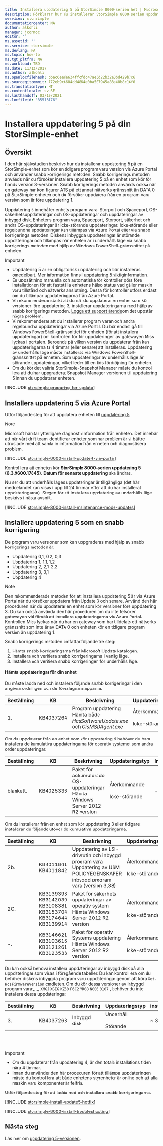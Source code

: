 ```yaml
---
title: Installera uppdatering 5 på StorSimple 8000-serien het | Microsoft Docs
description: Förklarar hur du installerar StorSimple 8000-serien uppdatering 5 på din StorSimple 8000-serie enhet.
services: storsimple
documentationcenter: NA
author: alkohli
manager: jconnoc
editor: ''
ms.assetid: ''
ms.service: storsimple
ms.devlang: NA
ms.topic: how-to
ms.tgt_pltfrm: NA
ms.workload: TBD
ms.date: 11/13/2017
ms.author: alkohli
ms.openlocfilehash: bbac6eade634ffcfdc47ae3d22b32e0bd429b7c6
ms.sourcegitcommit: 772eb9c6684dd4864e0ba507945a83e48b8c16f0
ms.translationtype: MT
ms.contentlocale: sv-SE
ms.lasthandoff: 03/19/2021
ms.locfileid: "85513176"
---
```

# <a name="install-update-5-on-your-storsimple-device"></a>Installera uppdatering 5 på din StorSimple-enhet

## <a name="overview"></a>Översikt

I den här självstudien beskrivs hur du installerar uppdatering 5 på en StorSimple-enhet som kör en tidigare program varu version via Azure Portal och använder snabb korrigerings metoden. Snabb korrigerings metoden används när du försöker installera uppdatering 5 på en enhet som kör för hands version 3-versioner. Snabb korrigerings metoden används också när en gateway har kon figurer ATS på ett annat nätverks gränssnitt än DATA 0 på StorSimple-enheten och du försöker uppdatera från en program varu version som är före uppdatering 1.

Uppdatering 5 innehåller enhets program vara, Storport och Spaceport, OS-säkerhetsuppdateringar och OS-uppdateringar och uppdateringar av inbyggd disk.  Enhetens program vara, Spaceport, Storport, säkerhet och andra OS-uppdateringar är icke-störande uppdateringar. Icke-störande eller regelbundna uppdateringar kan tillämpas via Azure Portal eller via snabb korrigerings metoden. Diskens inbyggda uppdateringar är störande uppdateringar och tillämpas när enheten är i underhålls läge via snabb korrigerings metoden med hjälp av Windows PowerShell-gränssnittet på enheten.

> [!IMPORTANT]
> * Uppdatering 5 är en obligatorisk uppdatering och bör installeras omedelbart. Mer information finns i [uppdatering 5 viktig](storsimple-update5-release-notes.md)information.
> * En uppsättning manuella och automatiska för kontroller görs före installationen för att fastställa enhetens hälso status vad gäller maskin varu tillstånd och nätverks anslutning. Dessa för kontroller utförs endast om du tillämpar uppdateringarna från Azure Portal.
> * Vi rekommenderar starkt att du när du uppdaterar en enhet som kör versioner före uppdatering 3, installerar uppdateringarna med hjälp av snabb korrigerings metoden. [Logga ett support ärende](storsimple-8000-contact-microsoft-support.md)om det uppstår några problem.
> * Vi rekommenderar att du installerar program varan och andra regelbundna uppdateringar via Azure Portal. Du bör endast gå till Windows PowerShell-gränssnittet för enheten (för att installera uppdateringar) om kontrollen för för uppdateringen av gatewayen Miss lyckas i portalen. Beroende på vilken version du uppdaterar från kan uppdateringarna ta 4 timmar (eller senare) att installeras. Uppdatering av underhålls läge måste installeras via Windows PowerShell-gränssnittet på enheten. Som uppdateringar av underhålls läge är störande uppdateringar, vilket leder till en tids fördröjning för enheten.
> * Om du kör det valfria StorSimple-Snapshot Manager måste du kontrol lera att du har uppgraderat Snapshot Manager versionen till uppdatering 5 innan du uppdaterar enheten.


[!INCLUDE [storsimple-preparing-for-update](../../includes/storsimple-preparing-for-updates.md)]

## <a name="install-update-5-via-the-azure-portal"></a>Installera uppdatering 5 via Azure Portal
Utför följande steg för att uppdatera enheten till [uppdatering 5](storsimple-update5-release-notes.md).

> [!NOTE]
> Microsoft hämtar ytterligare diagnostikinformation från enheten. Det innebär att när vårt drift team identifierar enheter som har problem är vi bättre utrustade med att samla in information från enheten och diagnostisera problem.

[!INCLUDE [storsimple-8000-install-update4-via-portal](../../includes/storsimple-8000-install-update5-via-portal.md)]

Kontrol lera att enheten kör **StorSimple 8000-serien uppdatering 5 (6.3.9600.17845)**. **Datum för senaste uppdatering** ska ändras.

Nu ser du att underhålls läges uppdateringar är tillgängliga (det här meddelandet kan visas i upp till 24 timmar efter att du har installerat uppdateringarna). Stegen för att installera uppdatering av underhålls läge beskrivs i nästa avsnitt.

[!INCLUDE [storsimple-8000-install-maintenance-mode-updates](../../includes/storsimple-8000-install-maintenance-mode-updates.md)]

## <a name="install-update-5-as-a-hotfix"></a>Installera uppdatering 5 som en snabb korrigering

De program varu versioner som kan uppgraderas med hjälp av snabb korrigerings metoden är:

* Uppdatering 0,1, 0,2, 0,3
* Uppdatering 1, 1,1, 1,2
* Uppdatering 2, 2,1, 2,2
* Uppdatering 3, 3,1
* Uppdatering 4

> [!NOTE] 
> Den rekommenderade metoden för att installera uppdatering 5 är via Azure Portal när du försöker uppdatera från Update 3 och senare. Använd den här proceduren när du uppdaterar en enhet som kör versioner före uppdatering 3. Du kan också använda den här proceduren om du inte felsöker gatewayen vid försök att installera uppdateringarna via Azure Portal. Kontrollen Miss lyckas när du har en gateway som har tilldelats ett nätverks gränssnitt som inte är av DATA 0 och enheten kör en tidigare program version än uppdatering 1.

Snabb korrigerings metoden omfattar följande tre steg:

1. Hämta snabb korrigeringarna från Microsoft Update katalogen.
2. Installera och verifiera snabb korrigeringarna i vanlig läge.
3. Installera och verifiera snabb korrigeringen för underhålls läge.

#### <a name="download-updates-for-your-device"></a>Hämta uppdateringar för din enhet

Du måste ladda ned och installera följande snabb korrigeringar i den angivna ordningen och de föreslagna mapparna:

| Beställning | KB | Beskrivning | Uppdateringstyp | Installationstid |Installera i mapp|
| --- | --- | --- | --- | --- | --- |
| 1. |KB4037264 |Program uppdatering<br> Hämta både _HcsSoftwareUpdate.exe_ och _CisMSDAgent.exe_ |Återkommande <br></br>Icke-störande |~ 25 minuter |FirstOrderUpdate|

Om du uppdaterar från en enhet som kör uppdatering 4 behöver du bara installera de kumulativa uppdateringarna för operativ systemet som andra order uppdateringar.

| Beställning | KB | Beskrivning | Uppdateringstyp | Installationstid |Installera i mapp|
| --- | --- | --- | --- | --- | --- |
| blankett. |KB4025336 |Paket för ackumulerade OS-uppdateringar <br> Hämta Windows Server 2012 R2 version |Återkommande <br></br>Icke-störande |- |SecondOrderUpdate|

Om du installerar från en enhet som kör uppdatering 3 eller tidigare installerar du följande utöver de kumulativa uppdateringarna.

| Beställning | KB | Beskrivning | Uppdateringstyp | Installationstid |Installera i mapp|
| --- | --- | --- | --- | --- | --- |
| 2b. |KB4011841 <br> KB4011842 |Uppdatering av LSI-drivrutin och inbyggd program vara <br> Uppdatering av USM POLICYEGENSKAPER inbyggd program vara (version 3,38) |Återkommande <br></br>Icke-störande |~ 3 timmar <br> (inkluderar 2A. + 2B. + 2C.)|SecondOrderUpdate|
| 2C. |KB3139398 <br> KB3142030 <br> KB3108381 <br> KB3153704 <br> KB3174644 <br> KB3139914   |Paket för säkerhets uppdateringar av operativ system <br> Hämta Windows Server 2012 R2 version |Återkommande <br></br>Icke-störande |- |SecondOrderUpdate|
| -. |KB3146621 <br> KB3103616 <br> KB3121261 <br> KB3123538 |Paket för operativ Systems uppdatering <br> Hämta Windows Server 2012 R2 version |Återkommande <br></br>Icke-störande |- |SecondOrderUpdate|


Du kan också behöva installera uppdateringar av inbyggd disk på alla uppdateringar som visas i föregående tabeller. Du kan kontrol lera om du behöver diskens inbyggda program varu uppdateringar genom att köra `Get-HcsFirmwareVersion` cmdleten. Om du kör dessa versioner av inbyggd program vara:,,,,, `XMGJ` `XGEG` `KZ50` `F6C2` `VR08` `N003` `0107` , behöver du inte installera dessa uppdateringar.

| Beställning | KB | Beskrivning | Uppdateringstyp | Installationstid | Installera i mapp|
| --- | --- | --- | --- | --- | --- |
| 3. |KB4037263 |Inbyggd disk |Underhåll <br></br>Störande |~ 30 minuter | ThirdOrderUpdate |

<br></br>

> [!IMPORTANT]
> * Om du uppdaterar från uppdatering 4, är den totala installations tiden nära 4 timmar.
> * Innan du använder den här proceduren för att tillämpa uppdateringen måste du kontrol lera att både enhetens styrenheter är online och att alla maskin varu komponenter är felfria.

Utför följande steg för att ladda ned och installera snabb korrigeringarna.

[!INCLUDE [storsimple-install-update5-hotfix](../../includes/storsimple-install-update5-hotfix.md)]

[!INCLUDE [storsimple-8000-install-troubleshooting](../../includes/storsimple-8000-install-troubleshooting.md)]

## <a name="next-steps"></a>Nästa steg
Läs mer om [uppdatering 5-versionen](storsimple-update5-release-notes.md).

